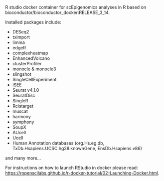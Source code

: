 R studio docker container for scEpigenomics analyses in R based on bioconductor/bioconductor_docker:RELEASE_3_14.

Installed packages include:

+ DESeq2
+ tximport
+ limma
+ edgeR
+ complexheatmap
+ EnhancedVolcano
+ clusterProfiler
+ monocle & monocle3
+ slingshot
+ SingleCellExperiment
+ iSEE
+ Seurat v4.1.0
+ SeuratDisc
+ SingleR
+ Rcistarget
+ muscat
+ harmony
+ symphony
+ SoupX
+ AUcell
+ Ucell
+ Human Annotation databases (org.Hs.eg.db, TxDb.Hsapiens.UCSC.hg38.knownGene, EnsDb.Hsapiens.v86)

and many more...

For instructions on how to launch RStudio in docker please read: https://ropenscilabs.github.io/r-docker-tutorial/02-Launching-Docker.html.